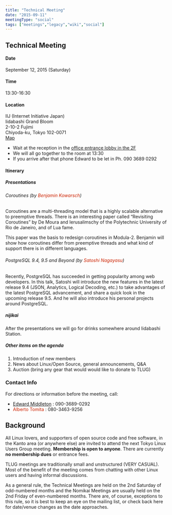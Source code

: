 ```yaml
---
title: "Technical Meeting"
date: "2015-09-11"
meetingType: "social"
tags: ["meetings","legacy","wiki","social"]
---
```


<h2 id="technical_meeting">Technical Meeting</h2>
<h4 id="date">Date</h4>
<p>September 12, 2015 (Saturday)</p>
<h4 id="time">Time</h4>
<p>13:30-16:30</p>
<h4 id="location">Location</h4>
<p>IIJ (Internet Initiative Japan)<br />
Iidabashi Grand Bloom<br />
2-10-2 Fujimi<br />
Chiyoda-ku, Tokyo 102-0071<br />
<a href="http://www.iij.ad.jp/en/company/about/map/head-office.html">Map</a></p>
<ul>
<li>Wait at the reception in the <a href="http://iidabashi-gb.jp/floor/index.html">office entrance lobby in the 2F</a></li>
<li>We will all go together to the room at 13:30</li>
<li>If you arrive after that phone Edward to be let in Ph. 090 3689 0292</li>
</ul>
<h4 id="itinerary">Itinerary</h4>
<h5 id="presentations">Presentations</h5>
<h6 id="coroutines_by_benjamin_kowarsch">Coroutines (by <font color="#CC2200">Benjamin Kowarsch</font>)</h6>
<p>Coroutines are a multi-threading model that is a highly scalable
alternative to preemptive threads. There is an interesting paper called
“Revisiting Coroutines” by De Moura and Ierusalimschy of the Polytechnic
University of Rio de Janeiro, and of Lua fame.</p>
<p>This paper was the basis to redesign coroutines in Modula-2.
Benjamin will show how coroutines differ from preemptive threads and
what kind of support there is in different languages.</p>
<h6 id="postgresql_9.4_9.5_and_beyond_by_satoshi_nagayasu">PostgreSQL 9.4, 9.5 and Beyond (by <font color="#CC2200">Satoshi Nagayasu</font>)</h6>
<p>Recently, PostgreSQL has succeeded in getting popularity among web
developers. In this talk, Satoshi will introduce the new features in
the latest release 9.4 (JSON, Analytics, Logical Decoding, etc.) to
take advantages of the latest PostgreSQL advancement, and share a
quick look in the upcoming release 9.5. And he will also introduce
his personal projects around PostgreSQL.</p>
<h5 id="nijikai">nijikai</h5>
<p>After the presentations we will go for drinks somewhere around Iidabashi Station.</p>
<h5 id="other_items_on_the_agenda">Other items on the agenda</h5>
<ol>
<li>Introduction of new members</li>
<li>News about Linux/Open Source, general announcements, Q&amp;A</li>
<li>Auction (bring any gear that would would like to donate to TLUG)</li>
</ol>
<h3 id="contact_info">Contact Info</h3>
<p>For directions or information before the meeting, call:</p>
<ul>
<li><a href="./Edward_Middleton">Edward Middleton</a> : 090-3689-0292</li>
<li><font color="#CC2200">Alberto Tomita</font> : 080-3463-9256</li>
</ul>

<h2 id="introduction">Background</h2>
<p>All Linux lovers, and supporters of open source code and free software, in the Kanto area (or anywhere else) are invited to attend the next Tokyo Linux Users Group meeting. <b>Membership is open to anyone</b>. There are currently <b>no membership dues</b> or entrance fees.</p>
<p>TLUG meetings are traditionally small and unstructured (VERY CASUAL). Most of the benefit of the meeting comes from chatting with other Linux users and having informal discussions.</p>
<p>As a general rule, the Technical Meetings are held on the 2nd Saturday of odd-numbered months and the Nomikai Meetings are usually held on the 2nd Friday of even-numbered months. There are, of course, exceptions to this rule, so it is best to keep an eye on the mailing list, or check back here for date/venue changes as the date approaches.</p>
